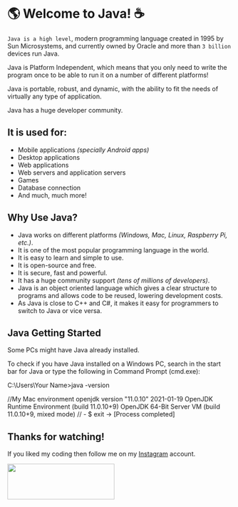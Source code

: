 # :earth_americas: Welcome to Java! :coffee:

`Java is a high level`, modern programming language created in 1995 by Sun Microsystems, and currently owned by Oracle and more than `3 billion` devices run Java.

Java is Platform Independent, which means that you only need to write the program once to be able to run it on a number of different platforms!

Java is portable, robust, and dynamic, with the ability to fit the needs of virtually any type of application.

Java has a huge developer community.

## It is used for:

- Mobile applications _(specially Android apps)_
- Desktop applications
- Web applications
- Web servers and application servers
- Games
- Database connection
- And much, much more!

## Why Use Java?

- Java works on different platforms _(Windows, Mac, Linux, Raspberry Pi, etc.)_.
- It is one of the most popular programming language in the world.
- It is easy to learn and simple to use.
- It is open-source and free.
- It is secure, fast and powerful.
- It has a huge community support _(tens of millions of developers)_.
- Java is an object oriented language which gives a clear structure to programs and allows code to be reused, lowering development costs.
- As Java is close to C++ and C#, it makes it easy for programmers to switch to Java or vice versa.

## Java Getting Started

Some PCs might have Java already installed.

To check if you have Java installed on a Windows PC, search in the start bar for Java or type the following in Command Prompt (cmd.exe):

C:\Users\Your Name>java -version

//My Mac environment
openjdk version "11.0.10" 2021-01-19
OpenJDK Runtime Environment (build 11.0.10+9)
OpenJDK 64-Bit Server VM (build 11.0.10+9, mixed mode)
// - $ exit -> [Process completed]

## Thanks for watching!

If you liked my coding then follow me on my [Instagram](https://www.instagram.com/fabianzelayahn/) account.

<img src="https://ucarecdn.com/d1a85e63-35f9-41d7-b758-ff05742057d1/GitHub_Black_Signature.png" width="240" height="79.63" />
